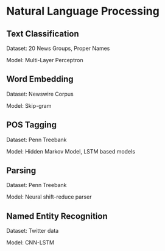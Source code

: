 # Natural Language Processing

## Text Classification
Dataset: 20 News Groups, Proper Names

Model: Multi-Layer Perceptron

## Word Embedding
Dataset: Newswire Corpus

Model: Skip-gram

## POS Tagging
Dataset: Penn Treebank

Model: Hidden Markov Model, LSTM based models

## Parsing
Dataset: Penn Treebank

Model: Neural shift-reduce parser

## Named Entity Recognition
Dataset: Twitter data

Model: CNN-LSTM
